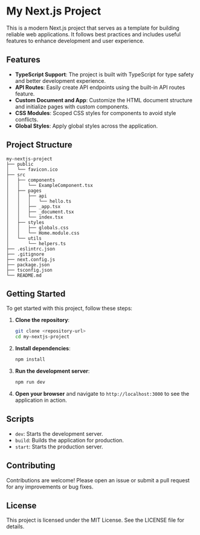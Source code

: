 # My Next.js Project

This is a modern Next.js project that serves as a template for building reliable web applications. It follows best practices and includes useful features to enhance development and user experience.

## Features

- **TypeScript Support**: The project is built with TypeScript for type safety and better development experience.
- **API Routes**: Easily create API endpoints using the built-in API routes feature.
- **Custom Document and App**: Customize the HTML document structure and initialize pages with custom components.
- **CSS Modules**: Scoped CSS styles for components to avoid style conflicts.
- **Global Styles**: Apply global styles across the application.

## Project Structure

```
my-nextjs-project
├── public
│   └── favicon.ico
├── src
│   ├── components
│   │   └── ExampleComponent.tsx
│   ├── pages
│   │   ├── api
│   │   │   └── hello.ts
│   │   ├── _app.tsx
│   │   ├── _document.tsx
│   │   └── index.tsx
│   ├── styles
│   │   ├── globals.css
│   │   └── Home.module.css
│   └── utils
│       └── helpers.ts
├── .eslintrc.json
├── .gitignore
├── next.config.js
├── package.json
├── tsconfig.json
└── README.md
```

## Getting Started

To get started with this project, follow these steps:

1. **Clone the repository**:
   ```bash
   git clone <repository-url>
   cd my-nextjs-project
   ```

2. **Install dependencies**:
   ```bash
   npm install
   ```

3. **Run the development server**:
   ```bash
   npm run dev
   ```

4. **Open your browser** and navigate to `http://localhost:3000` to see the application in action.

## Scripts

- `dev`: Starts the development server.
- `build`: Builds the application for production.
- `start`: Starts the production server.

## Contributing

Contributions are welcome! Please open an issue or submit a pull request for any improvements or bug fixes.

## License

This project is licensed under the MIT License. See the LICENSE file for details.